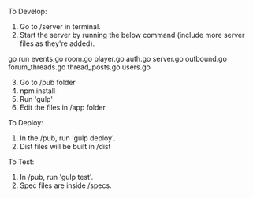 To Develop:

1. Go to /server in terminal.
2. Start the server by running the below command (include more server files as they're added).

  go run events.go room.go player.go auth.go server.go outbound.go forum_threads.go thread_posts.go users.go

3. Go to /pub folder
4. npm install
5. Run 'gulp'
6. Edit the files in /app folder.


To Deploy:

1. In the /pub, run 'gulp deploy'.
2. Dist files will be built in /dist


To Test:

1. In /pub, run 'gulp test'.
2. Spec files are inside /specs.